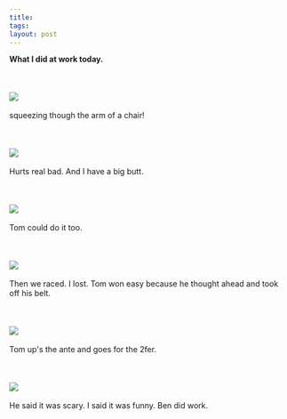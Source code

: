 ```yaml
---
title:  
tags: 
layout: post
---
```

<span style="font-weight:bold;">What I did at work today.</span><br /><br /><br /><br /><img src="http://fuzzymonk.com/photos/blog/image/595/Chair_Chris02.jpg" /><br /><br />squeezing though the arm of a chair!<br /><br /><br /><br /><img src="http://fuzzymonk.com/photos/blog/image/595/Chair_Chris03.jpg" /><br /><br />Hurts real bad. And I have a big butt.<br /><br /><br /><br /><img src="http://fuzzymonk.com/photos/blog/image/595/Chair_Tom02.jpg" /><br /><br />Tom could do it too.  <br /><br /><br /><br /><img src="http://fuzzymonk.com/photos/blog/image/595/Chair_ChrisTom.jpg" /><br /><br />Then we raced.  I lost.  Tom won easy because he thought ahead and took off his belt.<br /><br /><br /><br /><img src="http://fuzzymonk.com/photos/blog/image/595/Chair_Tom08.jpg" /><br /><br />Tom up's the ante and goes for the 2fer.<br /><br /><br /><br /><img src="http://fuzzymonk.com/photos/blog/image/595/Chair_Tom09.jpg" /><br /><br />He said it was scary.  I said it was funny.  Ben did work.<br />
